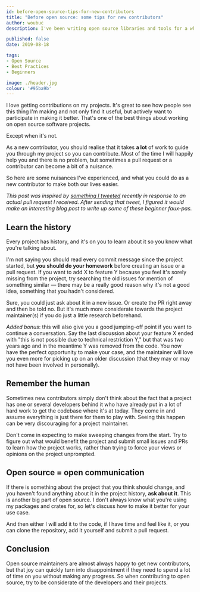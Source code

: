 ```yaml
---
id: before-open-source-tips-for-new-contributors
title: "Before open source: some tips for new contributors"
author: woubuc
description: I've been writing open source libraries and tools for a while. I don't have any big, famous projects, but occasionally I do get someone who wants to contribute to my projects. Here are some lessons I've learned from that, and some tips for new contributors. 

published: false
date: 2019-08-18

tags:
- Open Source
- Best Practices
- Beginners

image: ./header.jpg
colour: '#95ba9b'
---
```


I love getting contributions on my projects. It's great to see how people see this thing I'm making and not only find it useful, but actively want to participate in making it better. That's one of the best things about working on open source software projects.

Except when it's not.

As a new contributor, you should realise that it takes __a lot__ of work to guide you through my project so you can contribute. Most of the time I will happily help you and there is no problem, but sometimes a pull request or a contributor can become a bit of a nuisance.

So here are some nuisances I've experienced, and what you could do as a new contributor to make both our lives easier.

*This post was inspired by [something I tweeted](https://twitter.com/woubuc/status/1162364668872183814) recently in response to an actual pull request I received. After sending that tweet, I figured it would make an interesting blog post to write up some of these beginner faux-pas.* 

## Learn the history
Every project has history, and it's on you to learn about it so you know what you're talking about.

I'm not saying you should read every commit message since the project started, but __you should do your homework__ before creating an issue or a pull request. If you want to add X to feature Y because you feel it's sorely missing from the project, try searching the old issues for mention of something similar &mdash; there may be a really good reason why it's not a good idea, something that you hadn't considered.

Sure, you could just ask about it in a new issue. Or create the PR right away and then be told no. But it's much more considerate towards the project maintainer(s) if you do just a little research beforehand.

*Added bonus*: this will also give you a good jumping-off point if you want to continue a conversation. Say the last discussion about your feature X ended with "this is not possible due to technical restriction Y," but that was two years ago and in the meantime Y was removed from the code. You now have the perfect opportunity to make your case, and the maintainer will love you even more for picking up on an older discussion (that they may or may not have been involved in personally).

## Remember the human
Sometimes new contributors simply don't think about the fact that a project has one or several developers behind it who have already put in a lot of hard work to get the codebase where it's at today. They come in and assume everything is just there for them to play with. Seeing this happen can be very discouraging for a project maintainer.

Don't come in expecting to make sweeping changes from the start. Try to figure out what would benefit the project and submit small issues and PRs to learn how the project works, rather than trying to force your views or opinions on the project unprompted.

## Open source = open communication 
If there is something about the project that you think should change, and you haven't found anything about it in the project history, __ask about it__. This is another big part of open source. I don't always know what you're using my packages and crates for, so let's discuss how to make it better for your use case. 

And then either I will add it to the code, if I have time and feel like it, or you can clone the repository, add it yourself and submit a pull request.

## Conclusion
Open source maintainers are almost always happy to get new contributors, but that joy can quickly turn into disappointment if they need to spend a lot of time on you without making any progress. So when contributing to open source, try to be considerate of the developers and their projects.
